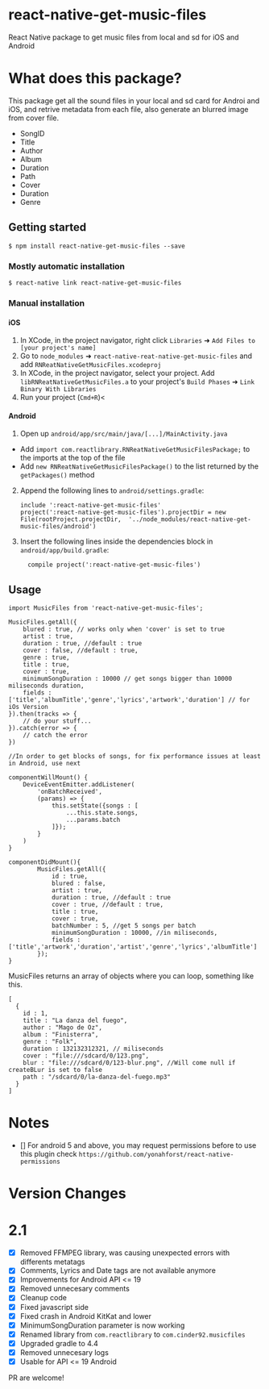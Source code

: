# react-native-get-music-files
React Native package to get music files from local and sd for iOS and Android
# What does this package?

This package get all the sound files in your local and sd card for Androi and iOS, and retrive metadata from each file, also generate an blurred image from cover file.

* SongID
* Title
* Author
* Album
* Duration
* Path
* Cover
* Duration
* Genre
## Getting started

`$ npm install react-native-get-music-files --save`

### Mostly automatic installation

`$ react-native link react-native-get-music-files`

### Manual installation


#### iOS

1. In XCode, in the project navigator, right click `Libraries` ➜ `Add Files to [your project's name]`
2. Go to `node_modules` ➜ `react-native-reat-native-get-music-files` and add `RNReatNativeGetMusicFiles.xcodeproj`
3. In XCode, in the project navigator, select your project. Add `libRNReatNativeGetMusicFiles.a` to your project's `Build Phases` ➜ `Link Binary With Libraries`
4. Run your project (`Cmd+R`)<

#### Android

1. Open up `android/app/src/main/java/[...]/MainActivity.java`
  - Add `import com.reactlibrary.RNReatNativeGetMusicFilesPackage;` to the imports at the top of the file
  - Add `new RNReatNativeGetMusicFilesPackage()` to the list returned by the `getPackages()` method
2. Append the following lines to `android/settings.gradle`:
  	```
  	include ':react-native-get-music-files'
  	project(':react-native-get-music-files').projectDir = new File(rootProject.projectDir, 	'../node_modules/react-native-get-music-files/android')
  	```
3. Insert the following lines inside the dependencies block in `android/app/build.gradle`:
  	```
      compile project(':react-native-get-music-files')
  	```

## Usage
```
import MusicFiles from 'react-native-get-music-files';

MusicFiles.getAll({
    blured : true, // works only when 'cover' is set to true
    artist : true,
    duration : true, //default : true
    cover : false, //default : true,
    genre : true,
    title : true,
    cover : true,
    minimumSongDuration : 10000 // get songs bigger than 10000 miliseconds duration,
    fields : ['title','albumTitle','genre','lyrics','artwork','duration'] // for iOs Version
}).then(tracks => {
    // do your stuff...
}).catch(error => {
    // catch the error
})

//In order to get blocks of songs, for fix performance issues at least in Android, use next

componentWillMount() {
    DeviceEventEmitter.addListener(
        'onBatchReceived',
        (params) => {
            this.setState({songs : [
                ...this.state.songs,
                ...params.batch
            ]});
        }
    )
}

componentDidMount(){
        MusicFiles.getAll({
            id : true,
            blured : false,
            artist : true,
            duration : true, //default : true
            cover : true, //default : true,
            title : true,
            cover : true,
            batchNumber : 5, //get 5 songs per batch
            minimumSongDuration : 10000, //in miliseconds,
            fields : ['title','artwork','duration','artist','genre','lyrics','albumTitle']
        });
}

```

MusicFiles returns an array of objects where you can loop, something like this.

```
[
  {
    id : 1,
    title : "La danza del fuego",
    author : "Mago de Oz",
    album : "Finisterra",
    genre : "Folk",
    duration : 132132312321, // miliseconds
    cover : "file:///sdcard/0/123.png",
    blur : "file:///sdcard/0/123-blur.png", //Will come null if createBLur is set to false
    path : "/sdcard/0/la-danza-del-fuego.mp3"
  }
]
```

# Notes

- [] For android 5 and above, you may request permissions before to use this plugin check `https://github.com/yonahforst/react-native-permissions`

# Version Changes

# 2.1

- [x] Removed FFMPEG library, was causing unexpected errors with differents metatags
- [x] Comments, Lyrics and Date tags are not available anymore
- [x] Improvements for Android API <= 19 
- [x] Removed unnecesary comments
- [x] Cleanup code
- [x] Fixed javascript side
- [x] Fixed crash in Android KitKat and lower
- [x] MinimumSongDuration parameter is now working
- [x] Renamed library from `com.reactlibrary` to `com.cinder92.musicfiles`
- [x] Upgraded gradle to 4.4
- [x] Removed unnecesary logs
- [x] Usable for API <= 19 Android

PR are welcome!
